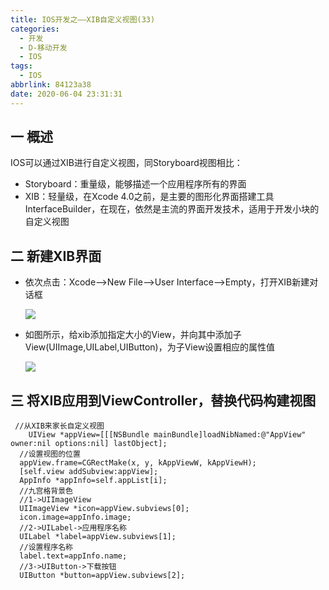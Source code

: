 ```yaml
---
title: IOS开发之——XIB自定义视图(33)
categories:
  - 开发
  - D-移动开发
  - IOS
tags:
  - IOS
abbrlink: 84123a38
date: 2020-06-04 23:31:31
---
```

## 一 概述

IOS可以通过XIB进行自定义视图，同Storyboard视图相比：

* Storyboard：重量级，能够描述一个应用程序所有的界面
* XIB：轻量级，在Xcode 4.0之前，是主要的图形化界面搭建工具InterfaceBuilder，在现在，依然是主流的界面开发技术，适用于开发小块的自定义视图

<!--more-->

## 二 新建XIB界面

* 依次点击：Xcode——>New File——>User Interface——>Empty，打开XIB新建对话框

  ![][1]
  
* 如图所示，给xib添加指定大小的View，并向其中添加子View(UIImage,UILabel,UIButton)，为子View设置相应的属性值

  ![][2]

##  三 将XIB应用到ViewController，替换代码构建视图

```
 //从XIB来家长自定义视图
	UIView *appView=[[[NSBundle mainBundle]loadNibNamed:@"AppView" owner:nil options:nil] lastObject];
  //设置视图的位置
  appView.frame=CGRectMake(x, y, kAppViewW, kAppViewH);
  [self.view addSubview:appView];
  AppInfo *appInfo=self.appList[i];
  //九宫格背景色
  //1->UIImageView
  UIImageView *icon=appView.subviews[0];
  icon.image=appInfo.image;
  //2->UILabel->应用程序名称
  UILabel *label=appView.subviews[1];
  //设置程序名称
  label.text=appInfo.name;
  //3->UIButton->下载按钮
  UIButton *button=appView.subviews[2];
```



[1]:https://cdn.jsdelivr.net/gh/PGzxc/CDN@master/blog-image//ios-xib-new-dialog.png
[2]:https://cdn.jsdelivr.net/gh/PGzxc/CDN@master/blog-image//ios-xlb-add-view-property.png